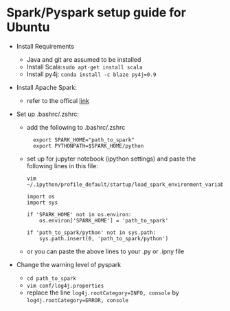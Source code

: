 # Spark/Pyspark setup guide for Ubuntu

- Install Requirements
  - Java and git are assumed to be installed
  - Install Scala:```sudo apt-get install scala```
  - Install py4j: ```conda install -c blaze py4j=0.9```
- Install Apache Spark: 
  - refer to the offical [link](http://spark.apache.org/downloads.html)
- Set up .bashrc/.zshrc:
  - add the following to .bashrc/.zshrc
    ```
      export SPARK_HOME="path_to_spark"
      export PYTHONPATH=$SPARK_HOME/python
    ```
  - set up for jupyter notebook (ipython settings) and paste the following lines in this file:
    ```
    vim ~/.ipython/profile_default/startup/load_spark_environment_variables.py
    ```
    ```
    import os
    import sys

    if 'SPARK_HOME' not in os.environ:
        os.environ['SPARK_HOME'] = 'path_to_spark'

    if 'path_to_spark/python' not in sys.path:
        sys.path.insert(0, 'path_to_spark/python')
    ```
   - or you can paste the above lines to your .py or .ipny file

- Change the warning level of pyspark
  - ```cd path_to_spark```
  - ```vim conf/log4j.properties```
  - replace the line ```log4j.rootCategory=INFO, console``` by ```log4j.rootCategory=ERROR, console```
